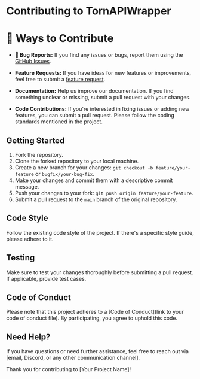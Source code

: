 # Contributing to TornAPIWrapper

# 🛂 Ways to Contribute 
- **🐞 Bug Reports:** If you find any issues or bugs, report them using the [GitHub Issues](https://github.com/cxdzc/TornAPIWrapper/issues/new/choose).

- **Feature Requests:** If you have ideas for new features or improvements, feel free to submit a [feature request](https://github.com/cxdzc/TornAPIWrapper/issues/new/choose).

- **Documentation:** Help us improve our documentation. If you find something unclear or missing, submit a pull request with your changes.

- **Code Contributions:** If you're interested in fixing issues or adding new features, you can submit a pull request. Please follow the coding standards mentioned in the project.

## Getting Started

1. Fork the repository.
2. Clone the forked repository to your local machine.
3. Create a new branch for your changes: `git checkout -b feature/your-feature` or `bugfix/your-bug-fix`.
4. Make your changes and commit them with a descriptive commit message.
5. Push your changes to your fork: `git push origin feature/your-feature`.
6. Submit a pull request to the `main` branch of the original repository.

## Code Style

Follow the existing code style of the project. If there's a specific style guide, please adhere to it.

## Testing

Make sure to test your changes thoroughly before submitting a pull request. If applicable, provide test cases.

## Code of Conduct

Please note that this project adheres to a [Code of Conduct](link to your code of conduct file). By participating, you agree to uphold this code.

## Need Help?

If you have questions or need further assistance, feel free to reach out via [email, Discord, or any other communication channel].

Thank you for contributing to [Your Project Name]!
